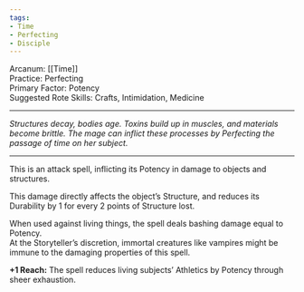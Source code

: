 ```yaml
---
tags:
- Time
- Perfecting
- Disciple
---
```


Arcanum: [[Time]]\
Practice: Perfecting\
Primary Factor: Potency\
Suggested Rote Skills: Crafts, Intimidation, Medicine

---

_Structures decay, bodies age. Toxins build up in muscles, and materials become brittle. The mage can inflict these processes by Perfecting the passage of time on her subject._

---

This is an attack spell, inflicting its Potency in damage to objects and structures.

This damage directly affects the object’s Structure, and reduces its Durability by 1 for every 2 points of Structure lost.

When used against living things, the spell deals bashing damage equal to Potency.\
At the Storyteller’s discretion, immortal creatures like vampires might be immune to the damaging properties of this spell.

**+1 Reach:** The spell reduces living subjects’ Athletics by Potency through sheer exhaustion.